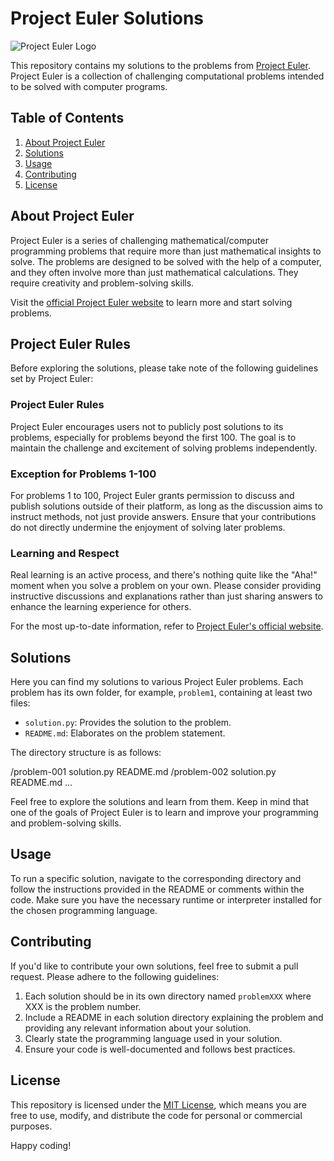 # Project Euler Solutions

![Project Euler Logo](https://projecteuler.net/images/clipart/euler_portrait.png)

This repository contains my solutions to the problems from [Project Euler](https://projecteuler.net/). Project Euler is a collection of challenging computational problems intended to be solved with computer programs.

## Table of Contents

1. [About Project Euler](#about-project-euler)
2. [Solutions](#solutions)
3. [Usage](#usage)
4. [Contributing](#contributing)
5. [License](#license)

## About Project Euler

Project Euler is a series of challenging mathematical/computer programming problems that require more than just mathematical insights to solve. The problems are designed to be solved with the help of a computer, and they often involve more than just mathematical calculations. They require creativity and problem-solving skills.

Visit the [official Project Euler website](https://projecteuler.net/) to learn more and start solving problems.

## Project Euler Rules

Before exploring the solutions, please take note of the following guidelines set by Project Euler:

### Project Euler Rules

Project Euler encourages users not to publicly post solutions to its problems, especially for problems beyond the first 100. The goal is to maintain the challenge and excitement of solving problems independently.

### Exception for Problems 1-100

For problems 1 to 100, Project Euler grants permission to discuss and publish solutions outside of their platform, as long as the discussion aims to instruct methods, not just provide answers. Ensure that your contributions do not directly undermine the enjoyment of solving later problems.

### Learning and Respect

Real learning is an active process, and there's nothing quite like the "Aha!" moment when you solve a problem on your own. Please consider providing instructive discussions and explanations rather than just sharing answers to enhance the learning experience for others.

For the most up-to-date information, refer to [Project Euler's official website](https://projecteuler.net/).

## Solutions

Here you can find my solutions to various Project Euler problems. Each problem has its own folder, for example, `problem1`, containing at least two files:

- `solution.py`: Provides the solution to the problem.
- `README.md`: Elaborates on the problem statement.

The directory structure is as follows:

/problem-001
solution.py
README.md
/problem-002
solution.py
README.md
...

Feel free to explore the solutions and learn from them. Keep in mind that one of the goals of Project Euler is to learn and improve your programming and problem-solving skills.

## Usage

To run a specific solution, navigate to the corresponding directory and follow the instructions provided in the README or comments within the code. Make sure you have the necessary runtime or interpreter installed for the chosen programming language.

## Contributing

If you'd like to contribute your own solutions, feel free to submit a pull request. Please adhere to the following guidelines:

1. Each solution should be in its own directory named `problemXXX` where XXX is the problem number.
2. Include a README in each solution directory explaining the problem and providing any relevant information about your solution.
3. Clearly state the programming language used in your solution.
4. Ensure your code is well-documented and follows best practices.

## License

This repository is licensed under the [MIT License](LICENSE), which means you are free to use, modify, and distribute the code for personal or commercial purposes.

Happy coding!
